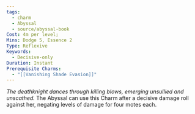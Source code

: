 ```yaml
---
tags:
  - charm
  - Abyssal
  - source/abyssal-book
Cost: 4m per level; 
Mins: Dodge 5, Essence 2
Type: Reflexive
Keywords:
  - Decisive-only
Duration: Instant
Prerequisite Charms:
  - "[[Vanishing Shade Evasion]]"
---
```

*The deathknight dances through killing blows, emerging unsullied and unscathed.*
The Abyssal can use this Charm after a decisive damage roll against her, negating levels of damage for four motes each.